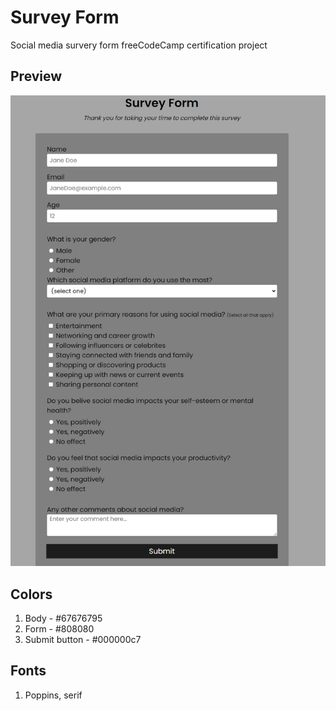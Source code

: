 # Survey Form 
Social media survery form freeCodeCamp certification project

## Preview 
![Social Media Survey Form Preview](<img/social media survery form preview.png>)

## Colors 
1. Body - #67676795
2. Form - #808080
3. Submit button - #000000c7

## Fonts 
1. Poppins, serif 
